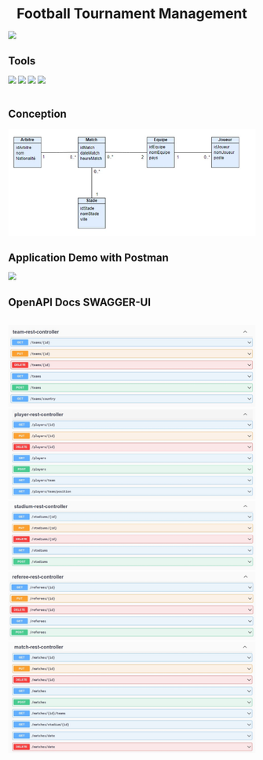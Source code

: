 <h1 align="center">Football Tournament Management</h1> <img src="https://skillicons.dev/icons?i=java"/>
<br>
<h2>Tools</h2>
<div>
<img src="https://skillicons.dev/icons?i=java"/>
<img src="https://skillicons.dev/icons?i=spring"/>
<img src="https://skillicons.dev/icons?i=hibernate"/>
<img src="https://skillicons.dev/icons?i=mysql"/>
</div>
<br>
<h2>Conception</h2>
<img src="https://github.com/ismailastighfar/Football-Tournament-Management/blob/master/Captures/class_diagram.jpg" />
<br>
<h2>Application Demo with Postman</h2>
<a href=""/>
<img src="https://img.shields.io/badge/youtube-red?logo=youtube"/>
</a>
<br>
<h2>OpenAPI Docs SWAGGER-UI</h2>
<br>
<img src="https://github.com/ismailastighfar/Football-Tournament-Management/blob/master/Captures/team-endpoints.jpg" />
<br>
<img src="https://github.com/ismailastighfar/Football-Tournament-Management/blob/master/Captures/player-endpoints.jpg" />
<br>
<img src="https://github.com/ismailastighfar/Football-Tournament-Management/blob/master/Captures/stadium-endpoints.jpg" />
<br>
<img src="https://github.com/ismailastighfar/Football-Tournament-Management/blob/master/Captures/referee-endpoints.jpg" />
<br>
<img src="https://github.com/ismailastighfar/Football-Tournament-Management/blob/master/Captures/match-endpoints.jpg" />
